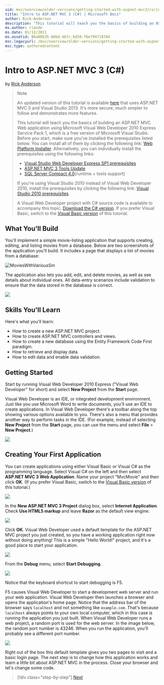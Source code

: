 ```yaml
---
uid: mvc/overview/older-versions/getting-started-with-aspnet-mvc3/cs/intro-to-aspnet-mvc-3
title: "Intro to ASP.NET MVC 3 (C#) | Microsoft Docs"
author: Rick-Anderson
description: "This tutorial will teach you the basics of building an ASP.NET MVC Web application using Microsoft Visual Web Developer 2010 Express Service Pack 1, which is..."
ms.author: riande
ms.date: 01/12/2011
ms.assetid: 86a80b35-88bd-4b7c-bd58-f6e7997197d4
msc.legacyurl: /mvc/overview/older-versions/getting-started-with-aspnet-mvc3/cs/intro-to-aspnet-mvc-3
msc.type: authoredcontent
---
```

Intro to ASP.NET MVC 3 (C#)
====================
by [Rick Anderson](https://twitter.com/RickAndMSFT)

> > [!NOTE]
> > An updated version of this tutorial is available [here](../../../getting-started/introduction/getting-started.md) that uses ASP.NET MVC 5 and Visual Studio 2013. It's more secure, much simpler to follow and demonstrates more features.
> 
> 
> This tutorial will teach you the basics of building an ASP.NET MVC Web application using Microsoft Visual Web Developer 2010 Express Service Pack 1, which is a free version of Microsoft Visual Studio. Before you start, make sure you've installed the prerequisites listed below. You can install all of them by clicking the following link: [Web Platform Installer](https://www.microsoft.com/web/gallery/install.aspx?appid=VWD2010SP1Pack). Alternatively, you can individually install the prerequisites using the following links:
> 
> - [Visual Studio Web Developer Express SP1 prerequisites](https://www.microsoft.com/web/gallery/install.aspx?appid=VWD2010SP1Pack)
> - [ASP.NET MVC 3 Tools Update](https://www.microsoft.com/web/gallery/install.aspx?appsxml=&amp;appid=MVC3)
> - [SQL Server Compact 4.0](https://www.microsoft.com/web/gallery/install.aspx?appid=SQLCE;SQLCEVSTools_4_0)(runtime + tools support)
> 
> If you're using Visual Studio 2010 instead of Visual Web Developer 2010, install the prerequisites by clicking the following link: [Visual Studio 2010 prerequisites](https://www.microsoft.com/web/gallery/install.aspx?appsxml=&amp;appid=VS2010SP1Pack).
> 
> A Visual Web Developer project with C# source code is available to accompany this topic. [Download the C# version](https://code.msdn.microsoft.com/Introduction-to-MVC-3-10d1b098). If you prefer Visual Basic, switch to the [Visual Basic version](../vb/intro-to-aspnet-mvc-3.md) of this tutorial.


## What You'll Build

You'll implement a simple movie-listing application that supports creating, editing, and listing movies from a database. Below are two screenshots of the application you'll build. It includes a page that displays a list of movies from a database:

![MoviesWithVariousSm](intro-to-aspnet-mvc-3/_static/image1.png)

The application also lets you add, edit, and delete movies, as well as see details about individual ones. All data-entry scenarios include validation to ensure that the data stored in the database is correct.

![](intro-to-aspnet-mvc-3/_static/image2.png)

## Skills You'll Learn

Here's what you'll learn:

- How to create a new ASP.NET MVC project.
- How to create ASP.NET MVC controllers and views.
- How to create a new database using the Entity Framework Code First paradigm.
- How to retrieve and display data.
- How to edit data and enable data validation.

## Getting Started

Start by running Visual Web Developer 2010 Express ("Visual Web Developer" for short) and select **New Project** from the **Start** page.

Visual Web Developer is an IDE, or integrated development environment. Just like you use Microsoft Word to write documents, you'll use an IDE to create applications. In Visual Web Developer there's a toolbar along the top showing various options available to you. There's also a menu that provides another way to perform tasks in the IDE. (For example, instead of selecting **New Project** from the **Start** page, you can use the menu and select **File** &gt; **New Project**.)

[![](intro-to-aspnet-mvc-3/_static/image4.png)](intro-to-aspnet-mvc-3/_static/image3.png)

## Creating Your First Application

You can create applications using either Visual Basic or Visual C# as the programming language. Select Visual C# on the left and then select **ASP.NET MVC 3 Web Application**. Name your project "MvcMovie" and then click **OK**. (If you prefer Visual Basic, switch to the [Visual Basic version](../vb/intro-to-aspnet-mvc-3.md) of this tutorial.)

![](intro-to-aspnet-mvc-3/_static/image5.png)

In the **New ASP.NET MVC 3 Project** dialog box, select **Internet Application**. Check **Use HTML5 markup** and leave **Razor** as the default view engine.

![](intro-to-aspnet-mvc-3/_static/image6.png)

Click **OK**. Visual Web Developer used a default template for the ASP.NET MVC project you just created, so you have a working application right now without doing anything! This is a simple "Hello World!" project, and it's a good place to start your application.

[![](intro-to-aspnet-mvc-3/_static/image8.png)](intro-to-aspnet-mvc-3/_static/image7.png)

From the **Debug** menu, select **Start Debugging**.

![](intro-to-aspnet-mvc-3/_static/image9.png)

Notice that the keyboard shortcut to start debugging is F5.

F5 causes Visual Web Developer to start a development web server and run your web application. Visual Web Developer then launches a browser and opens the application's home page. Notice that the address bar of the browser says `localhost` and not something like `example.com`. That's because `localhost` always points to your own local computer, which in this case is running the application you just built. When Visual Web Developer runs a web project, a random port is used for the web server. In the image below, the random port number is 43246. When you run the application, you'll probably see a different port number.

![](intro-to-aspnet-mvc-3/_static/image10.png)

Right out of the box this default template gives you two pages to visit and a basic login page. The next step is to change how this application works and learn a little bit about ASP.NET MVC in the process. Close your browser and let's change some code.

> [!div class="step-by-step"]
> [Next](adding-a-controller.md)
